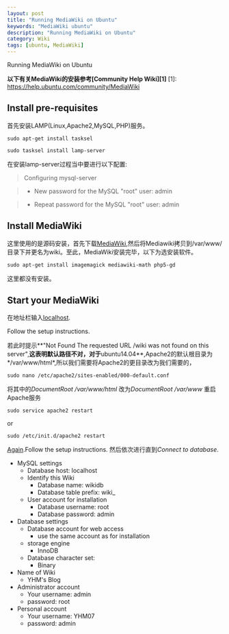```yaml
---
layout: post
title: "Running MediaWiki on Ubuntu" 
keywords: "MediaWiki ubuntu"
description: "Running MediaWiki on Ubuntu" 
category: Wiki
tags: [ubuntu, MediaWiki]
---
```


Running MediaWiki on Ubuntu 

<!-- more -->

**以下有关MediaWiki的安装参考[Community Help Wiki][1]**
[1]: https://help.ubuntu.com/community/MediaWiki

## Install pre-requisites ##
首先安装LAMP(Linux,Apache2,MySQL,PHP)服务。

	sudo apt-get install tasksel

	sudo tasksel install lamp-server

在安装lamp-server过程当中要进行以下配置:

> Configuring mysql-server 

>	- New password for the MySQL "root" user: admin

>	- Repeat password for the MySQL "root" user: admin


## Install MediaWiki ##
这里使用的是源码安装，首先下载[MediaWiki][2],然后将Mediawiki拷贝到/var/www/
目录下并更名为wiki。至此，MediaWiki安装完毕，以下为选安装软件。

	sudo apt-get install imagemagick mediawiki-math php5-gd

这里都没有安装。

[2]:http://www.mediawiki.org/wiki/MediaWiki "MediaWiki Official Website"

## Start your MediaWiki ##
在地址栏输入[localhost](http://localhost/wiki).

Follow the setup instructions.

若此时提示**"Not Found The requested URL /wiki was not found on this server",**这表明默认路径不对，对于**ubuntu14.04**,Apache2的默认根目录为*/var/www/html*,所以我们需要将Apache2的更目录改为我们需要的，

	sudo nano /etc/apache2/sites-enabled/000-default.conf

将其中的*DocumentRoot /var/www/html* 改为*DocumentRoot /var/www* 重启Apache服务

	sudo service apache2 restart
	
or 
	
	sudo /etc/init.d/apache2 restart

[Again](http://localhost/wiki).Follow the setup instructions.
然后依次进行直到*Connect to database*.


>
* MySQL settings
	- Database host: localhost
	- Identify this Wiki
		- Database name: wikidb
		- Database table prefix: wiki_
	- User account for installation
		- Database username: root
		- Database password: admin
* Database settings
	- Database account for web access
		- use the same account as for installation
	- storage engine
		- InnoDB
	- Database character set:
		- Binary
* Name of Wiki
	- YHM's Blog
* Administrator account
	- Your username: admin
	- password: root
* Personal account
	- Your username: YHM07
	- password: admin




